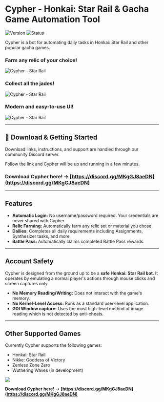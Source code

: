 # Cypher - Honkai: Star Rail & Gacha Game Automation Tool

![Version](https://img.shields.io/badge/version-v0.4-blue?style=for-the-badge)
![Status](https://img.shields.io/badge/status-active-success?style=for-the-badge)

Cypher is a bot for automating daily tasks in Honkai: Star Rail and other popular gacha games.

### Farm any relic of your choice!
![Cypher - Star Rail](https://i.imgur.com/e6PtwCB.png "Cypher - Farming")
### Collect all the jades!
![Cypher - Star Rail](https://i.imgur.com/HY1tZN6.png "Cypher - Dailys")
### Modern and easy-to-use UI!
![Cypher - Star Rail](https://i.imgur.com/R4HwFgD.png "Cypher - Bot1")

---

## 💾 Download & Getting Started

Download links, instructions, and support are handled through our community Discord server.

Follow the link and Cypher will be up and running in a few minutes.

### **Download Cypher here!** -> **[https://discord.gg/MKgGJ8aeDN](https://discord.gg/MKgGJ8aeDN)**

---

## Features

* **Automatic Login:** No username/password required. Your credentials are never shared with Cypher.
* **Relic Farming:** Automatically farm any relic set or material you chose.
* **Dailies:** Completes all daily requirements including Assignments, Synthesizer tasks, and more.
* **Battle Pass:** Automatically claims completed Battle Pass rewards.

---

## Account Safety

Cypher is designed from the ground up to be a **safe Honkai: Star Rail bot**. It operates by emulating a normal player's actions through mouse clicks and screen captures only.

* **No Memory Reading/Writing:** Does not interact with the game's memory.
* **No Kernel-Level Access:** Runs as a standard user-level application.
* **GDI Window capture:** Uses the most high-level method of image reading which is not detected by anti-cheats.

---

## Other Supported Games

Currently Cypher supports the following games:

* Honkai: Star Rail
* Nikke: Goddess of Victory
* Zenless Zone Zero
* Wuthering Waves (in development)

<img src="https://github.com/user-attachments/assets/55552739-fee2-4e41-b195-76473c3f3341" />

**Download Cypher here!** -> **[https://discord.gg/MKgGJ8aeDN](https://discord.gg/MKgGJ8aeDN)**
